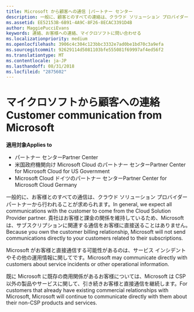 ```yaml
---
title: Microsoft から顧客への通信 |パートナー センター
description: 一般に、顧客とのすべての連絡は、クラウド ソリューション プロバイダー パートナーが行う必要があります。
ms.assetid: EE52153B-6B91-4A9C-8F26-8ECAC3391D4B
author: MaggiePucciEvans
keywords: 連絡、お客様への連絡、マイクロソフトに問い合わせる
ms.localizationpriority: medium
ms.openlocfilehash: 3906c4c304c123bbc3332e7ad0be1bd70c3a9efa
ms.sourcegitcommit: 92629114d5081103bfe555081f69997af4ed56f2
ms.translationtype: MT
ms.contentlocale: ja-JP
ms.lasthandoff: 08/31/2018
ms.locfileid: "2875602"
---
```

# <a name="customer-communication-from-microsoft"></a><span data-ttu-id="be6e6-104">マイクロソフトから顧客への連絡</span><span class="sxs-lookup"><span data-stu-id="be6e6-104">Customer communication from Microsoft</span></span>

**<span data-ttu-id="be6e6-105">適用対象</span><span class="sxs-lookup"><span data-stu-id="be6e6-105">Applies to</span></span>**

-  <span data-ttu-id="be6e6-106">パートナー センター</span><span class="sxs-lookup"><span data-stu-id="be6e6-106">Partner Center</span></span>
-  <span data-ttu-id="be6e6-107">米国政府機関向け Microsoft Cloud のパートナー センター</span><span class="sxs-lookup"><span data-stu-id="be6e6-107">Partner Center for Microsoft Cloud for US Government</span></span>
-  <span data-ttu-id="be6e6-108">Microsoft Cloud ドイツのパートナー センター</span><span class="sxs-lookup"><span data-stu-id="be6e6-108">Partner Center for Microsoft Cloud Germany</span></span>

<span data-ttu-id="be6e6-109">一般的に、お客様とのすべての通信は、クラウド ソリューション プロバイダー パートナーから行われることが求められます。</span><span class="sxs-lookup"><span data-stu-id="be6e6-109">In general, we expect all communications with the customer to come from the Cloud Solution Provider partner.</span></span> <span data-ttu-id="be6e6-110">貴社はお客様と課金の関係を維持しているため、Microsoft は、サブスクリプションに関連する通信をお客様に直接送ることはありません。</span><span class="sxs-lookup"><span data-stu-id="be6e6-110">Because you own the customer billing relationship, Microsoft will not send communications directly to your customers related to their subscriptions.</span></span>

<span data-ttu-id="be6e6-111">Microsoft がお客様と直接通信する可能性があるのは、サービス インシデントやその他の運用情報に関してです。</span><span class="sxs-lookup"><span data-stu-id="be6e6-111">Microsoft may communicate directly with customers about service incidents or other operational information.</span></span>

<span data-ttu-id="be6e6-112">既に Microsoft に既存の商用関係があるお客様については、Microsoft は CSP 以外の製品やサービスに関して、引き続きお客様と直接通信を継続します。</span><span class="sxs-lookup"><span data-stu-id="be6e6-112">For customers that already have existing commercial relationships with Microsoft, Microsoft will continue to communicate directly with them about their non-CSP products and services.</span></span>

 

 



